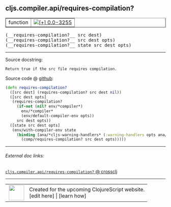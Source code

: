 ## cljs.compiler.api/requires-compilation?



 <table border="1">
<tr>
<td>function</td>
<td><a href="https://github.com/cljsinfo/cljs-api-docs/tree/0.0-3255"><img valign="middle" alt="[+] 0.0-3255" title="Added in 0.0-3255" src="https://img.shields.io/badge/+-0.0--3255-lightgrey.svg"></a> </td>
</tr>
</table>


 <samp>
(__requires-compilation?__ src dest)<br>
</samp>
 <samp>
(__requires-compilation?__ src dest opts)<br>
</samp>
 <samp>
(__requires-compilation?__ state src dest opts)<br>
</samp>

---





Source docstring:

```
Return true if the src file requires compilation.
```


Source code @ [github](https://github.com/clojure/clojurescript/blob/r1.7.58/src/main/clojure/cljs/compiler/api.clj#L48-L60):

```clj
(defn requires-compilation?
  ([src dest] (requires-compilation? src dest nil))
  ([src dest opts]
   (requires-compilation?
     (if-not (nil? env/*compiler*)
       env/*compiler*
       (env/default-compiler-env opts))
     src dest opts))
  ([state src dest opts]
   (env/with-compiler-env state
     (binding [ana/*cljs-warning-handlers* (:warning-handlers opts ana/*cljs-warning-handlers*)]
       (comp/requires-compilation? src dest opts)))))
```

<!--
Repo - tag - source tree - lines:

 <pre>
clojurescript @ r1.7.58
└── src
    └── main
        └── clojure
            └── cljs
                └── compiler
                    └── <ins>[api.clj:48-60](https://github.com/clojure/clojurescript/blob/r1.7.58/src/main/clojure/cljs/compiler/api.clj#L48-L60)</ins>
</pre>

-->

---



###### External doc links:

[`cljs.compiler.api/requires-compilation?` @ crossclj](http://crossclj.info/fun/cljs.compiler.api/requires-compilation%3F.html)<br>

---

 <table>
<tr><td>
<img valign="middle" align="right" width="48px" src="http://i.imgur.com/Hi20huC.png">
</td><td>
Created for the upcoming ClojureScript website.<br>
[edit here] | [learn how]
</td></tr></table>

[edit here]:https://github.com/cljsinfo/cljs-api-docs/blob/master/cljsdoc/cljs.compiler.api_requires-compilationQMARK.cljsdoc
[learn how]:https://github.com/cljsinfo/cljs-api-docs/wiki/cljsdoc-files

<!--

This information was too distracting to show to readers, but I'll leave it
commented here since it is helpful to:

- pretty-print the data used to generate this document
- and show how to retrieve that data



The API data for this symbol:

```clj
{:ns "cljs.compiler.api",
 :name "requires-compilation?",
 :signature ["[src dest]" "[src dest opts]" "[state src dest opts]"],
 :history [["+" "0.0-3255"]],
 :type "function",
 :full-name-encode "cljs.compiler.api_requires-compilationQMARK",
 :source {:code "(defn requires-compilation?\n  ([src dest] (requires-compilation? src dest nil))\n  ([src dest opts]\n   (requires-compilation?\n     (if-not (nil? env/*compiler*)\n       env/*compiler*\n       (env/default-compiler-env opts))\n     src dest opts))\n  ([state src dest opts]\n   (env/with-compiler-env state\n     (binding [ana/*cljs-warning-handlers* (:warning-handlers opts ana/*cljs-warning-handlers*)]\n       (comp/requires-compilation? src dest opts)))))",
          :title "Source code",
          :repo "clojurescript",
          :tag "r1.7.58",
          :filename "src/main/clojure/cljs/compiler/api.clj",
          :lines [48 60]},
 :full-name "cljs.compiler.api/requires-compilation?",
 :docstring "Return true if the src file requires compilation."}

```

Retrieve the API data for this symbol:

```clj
;; from Clojure REPL
(require '[clojure.edn :as edn])
(-> (slurp "https://raw.githubusercontent.com/cljsinfo/cljs-api-docs/catalog/cljs-api.edn")
    (edn/read-string)
    (get-in [:symbols "cljs.compiler.api/requires-compilation?"]))
```

-->
